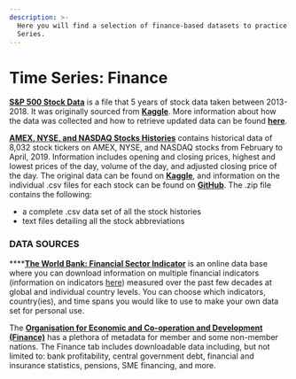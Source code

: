 ```yaml
---
description: >-
  Here you will find a selection of finance-based datasets to practice Time
  Series.
---
```


# Time Series: Finance

[**S&P 500 Stock Data**](https://github.com/MaurissaCM/Decoded-DA-Datastore/raw/master/data/sandp500_stocks.zip) is a file that 5 years of stock data taken between 2013-2018. It was originally sourced from [**Kaggle**](https://www.kaggle.com/camnugent/sandp500). More information about how the data was collected and how to retrieve updated data can be found [**here**](https://github.com/CNuge/kaggle-code/tree/master/stock_data). 

[**AMEX, NYSE, and NASDAQ Stocks Histories**](https://github.com/MaurissaCM/Decoded-DA-Datastore/raw/master/data/stock-histories.zip) contains historical data of 8,032 stock tickers on AMEX, NYSE, and NASDAQ stocks from February to April, 2019. Information includes opening and closing prices, highest and lowest prices of the day, volume of the day, and adjusted closing price of the day. The original data can be found on [**Kaggle**](https://www.kaggle.com/qks1lver/amex-nyse-nasdaq-stock-histories), and information on the individual .csv files for each stock can be found on [**GitHub**](https://github.com/qks1lver/redtide). The .zip file contains the following: 

* a complete .csv data set of all the stock histories 
* text files detailing all the stock abbreviations

### DATA SOURCES

\*\*\*\*[**The World Bank: Financial Sector Indicator**](https://data.worldbank.org/indicator) is an online data base where you can download information on multiple financial indicators \(information on indicators [here](http://datatopics.worldbank.org/g20fidata/)\) measured over the past few decades at global and individual country levels. You can choose which indicators, country\(ies\), and time spans you would like to use to make your own data set for personal use. 

The [**Organisation for Economic and Co-operation and Development \(Finance\)**](https://stats.oecd.org/) has a plethora of metadata for member and some non-member nations. The Finance tab  includes downloadable data including, but not limited to: bank profitability, central government debt, financial and insurance statistics, pensions, SME financing, and more. 

